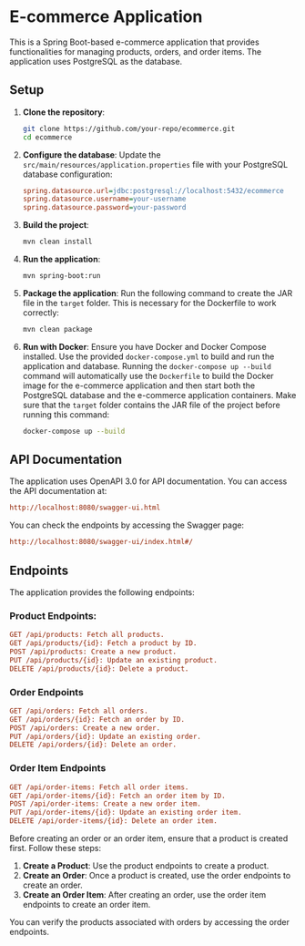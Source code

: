 # E-commerce Application

This is a Spring Boot-based e-commerce application that provides functionalities for managing products, orders, and order items. The application uses PostgreSQL as the database.

## Setup

1. **Clone the repository**:
    ```sh
    git clone https://github.com/your-repo/ecommerce.git
    cd ecommerce
    ```

2. **Configure the database**:
   Update the `src/main/resources/application.properties` file with your PostgreSQL database configuration:
    ```ini
    spring.datasource.url=jdbc:postgresql://localhost:5432/ecommerce
    spring.datasource.username=your-username
    spring.datasource.password=your-password
    ```
      
3. **Build the project**:
    ```sh
    mvn clean install
    ```

4. **Run the application**:
    ```sh
    mvn spring-boot:run
    ```

5. **Package the application**:
  Run the following command to create the JAR file in the `target` folder. This is necessary for the Dockerfile to work correctly:
   ```sh
   mvn clean package
   ```

6. **Run with Docker**:
   Ensure you have Docker and Docker Compose installed. Use the provided `docker-compose.yml` to build and run the application and database. Running the `docker-compose up --build` command will automatically use the `Dockerfile` to build the Docker image for the e-commerce application and then start both the PostgreSQL database and the e-commerce application containers. Make sure that the `target` folder contains the JAR file of the project before running this command:
    ```sh
    docker-compose up --build
    ```

## API Documentation
The application uses OpenAPI 3.0 for API documentation. You can access the API documentation at:
```ini
http://localhost:8080/swagger-ui.html
```
You can check the endpoints by accessing the Swagger page:
```ini
http://localhost:8080/swagger-ui/index.html#/
```

## Endpoints

The application provides the following endpoints:

### Product Endpoints:
```ini
GET /api/products: Fetch all products.
GET /api/products/{id}: Fetch a product by ID.
POST /api/products: Create a new product.
PUT /api/products/{id}: Update an existing product.
DELETE /api/products/{id}: Delete a product.
```
### Order Endpoints
```ini
GET /api/orders: Fetch all orders.
GET /api/orders/{id}: Fetch an order by ID.
POST /api/orders: Create a new order.
PUT /api/orders/{id}: Update an existing order.
DELETE /api/orders/{id}: Delete an order.
```

### Order Item Endpoints
```ini
GET /api/order-items: Fetch all order items.
GET /api/order-items/{id}: Fetch an order item by ID.
POST /api/order-items: Create a new order item.
PUT /api/order-items/{id}: Update an existing order item.
DELETE /api/order-items/{id}: Delete an order item.
```

Before creating an order or an order item, ensure that a product is created first. Follow these steps:

1. **Create a Product**: Use the product endpoints to create a product.
2. **Create an Order**: Once a product is created, use the order endpoints to create an order.
3. **Create an Order Item**: After creating an order, use the order item endpoints to create an order item.

You can verify the products associated with orders by accessing the order endpoints.
